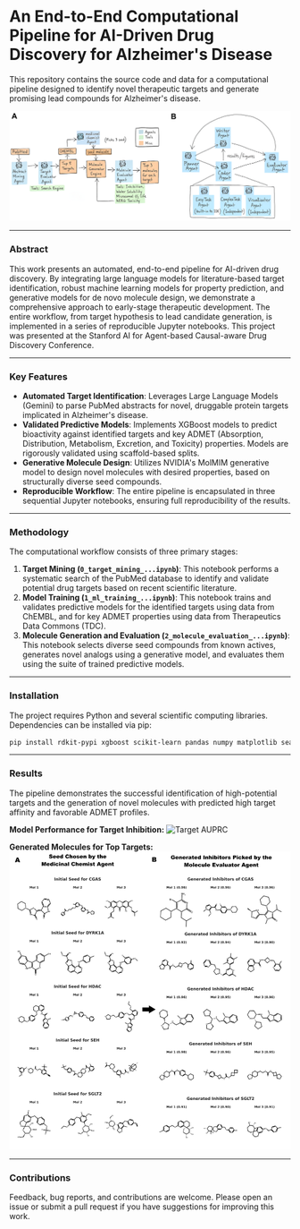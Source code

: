 # An End-to-End Computational Pipeline for AI-Driven Drug Discovery for Alzheimer's Disease

This repository contains the source code and data for a computational pipeline designed to identify novel therapeutic targets and generate promising lead compounds for Alzheimer's disease.

![Workflow](figures/final/grachical_abstract.png)

---

### Abstract

This work presents an automated, end-to-end pipeline for AI-driven drug discovery. By integrating large language models for literature-based target identification, robust machine learning models for property prediction, and generative models for de novo molecule design, we demonstrate a comprehensive approach to early-stage therapeutic development. The entire workflow, from target hypothesis to lead candidate generation, is implemented in a series of reproducible Jupyter notebooks. This project was presented at the Stanford AI for Agent-based Causal-aware Drug Discovery Conference.

---

### Key Features

- **Automated Target Identification**: Leverages Large Language Models (Gemini) to parse PubMed abstracts for novel, druggable protein targets implicated in Alzheimer's disease.
- **Validated Predictive Models**: Implements XGBoost models to predict bioactivity against identified targets and key ADMET (Absorption, Distribution, Metabolism, Excretion, and Toxicity) properties. Models are rigorously validated using scaffold-based splits.
- **Generative Molecule Design**: Utilizes NVIDIA's MolMIM generative model to design novel molecules with desired properties, based on structurally diverse seed compounds.
- **Reproducible Workflow**: The entire pipeline is encapsulated in three sequential Jupyter notebooks, ensuring full reproducibility of the results.

---

### Methodology

The computational workflow consists of three primary stages:

1.  **Target Mining (`0_target_mining_...ipynb`)**: This notebook performs a systematic search of the PubMed database to identify and validate potential drug targets based on recent scientific literature.
2.  **Model Training (`1_ml_training_...ipynb`)**: This notebook trains and validates predictive models for the identified targets using data from ChEMBL, and for key ADMET properties using data from Therapeutics Data Commons (TDC).
3.  **Molecule Generation and Evaluation (`2_molecule_evaluation_...ipynb`)**: This notebook selects diverse seed compounds from known actives, generates novel analogs using a generative model, and evaluates them using the suite of trained predictive models.

---

### Installation

The project requires Python and several scientific computing libraries. Dependencies can be installed via pip:

```bash
pip install rdkit-pypi xgboost scikit-learn pandas numpy matplotlib seaborn tqdm requests PyTDC
```

---

### Results

The pipeline demonstrates the successful identification of high-potential targets and the generation of novel molecules with predicted high target affinity and favorable ADMET profiles.

**Model Performance for Target Inhibition:**
![Target AUPRC](figures/target_picks/vertical_collage.png)

**Generated Molecules for Top Targets:**
![Generated Molecules](figures/final/result_mols.png)

---

### Contributions

Feedback, bug reports, and contributions are welcome. Please open an issue or submit a pull request if you have suggestions for improving this work.
